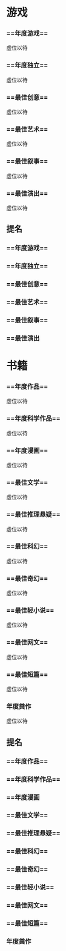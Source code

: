 
# 游戏

### ==年度游戏== 
 虚位以待
 
### ==年度独立==
 虚位以待
 
### ==最佳创意==
 虚位以待
 
### ==最佳艺术==
 虚位以待
 
### ==最佳叙事==
 虚位以待
 
### ==最佳演出==
 虚位以待
 

## 提名

### ==年度游戏== 
 
### ==年度独立==
 
### ==最佳创意==
 
### ==最佳艺术==
 
### ==最佳叙事==
 
### ==最佳演出
 


# 书籍

### ==年度作品==
 虚位以待
 
### ==年度科学作品==
 虚位以待
 
### ==年度漫画==
 虚位以待
 
### ==最佳文学==
 虚位以待
 
### ==最佳推理悬疑==
 虚位以待
 
### ==最佳科幻==
 虚位以待
 
### ==最佳奇幻==
 虚位以待
 
### ==最佳轻小说==
 虚位以待
 
### ==最佳网文==
 虚位以待
 
### ==最佳短篇==
 虚位以待
 
### 年度粪作
 虚位以待
 

## 提名

### ==年度作品==
 
### ==年度科学作品==
 
### ==年度漫画
 
### ==最佳文学==
 
### ==最佳推理悬疑==
 
### ==最佳科幻==
 
### ==最佳奇幻==
	
### ==最佳轻小说==
 
### ==最佳网文==
 
### ==最佳短篇==
 
### 年度粪作
 

